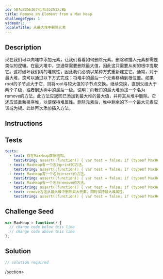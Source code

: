 ```yaml
---
id: 587d825b367417b2b2512c8b
title: Remove an Element from a Max Heap
challengeType: 1
videoUrl: ''
localeTitle: 从最大堆中删除元素
---
```


## Description
<section id="description">现在我们可以向堆中添加元素，让我们看看如何删除元素。删除和插入元素都需要类似的逻辑。在最大堆中，您通常需要删除最大值，因此这只需要从树的根中提取它。这将破坏我们树的堆属性，因此我们必须以某种方式重新建立它。通常，对于最大堆，这可以通过以下方式完成：将堆中的最后一个元素移动到根位置。如果root的子节点大于它，则将root与较大值的子节点交换。继续交换，直到父级大于两个子级，或者到达树中的最后一级。说明：向我们的最大堆添加一个名为remove的方法。此方法应返回已添加到最大堆的最大值，并将其从堆中删除。它还应该重新排序堆，以便保持堆属性。删除元素后，堆中剩余的下一个最大元素应该成为根。此处再次添加插入方法。 </section>

## Instructions
<section id="instructions">
</section>

## Tests
<section id='tests'>

```yml
tests:
  - text: 存在MaxHeap数据结构。
    testString: assert((function() { var test = false; if (typeof MaxHeap !== 'undefined') { test = new MaxHeap() }; return (typeof test == 'object')})());
  - text: MaxHeap有一个名为print的方法。
    testString: assert((function() { var test = false; if (typeof MaxHeap !== 'undefined') { test = new MaxHeap() } else { return false; }; return (typeof test.print == 'function')})());
  - text: MaxHeap有一个名为insert的方法。
    testString: assert((function() { var test = false; if (typeof MaxHeap !== 'undefined') { test = new MaxHeap() } else { return false; }; return (typeof test.insert == 'function')})());
  - text: MaxHeap有一个名为remove的方法。
    testString: assert((function() { var test = false; if (typeof MaxHeap !== 'undefined') { test = new MaxHeap() } else { return false; }; return (typeof test.remove == 'function')})());
  - text: remove方法从最大堆中删除最大元素，同时保持最大堆属性。
    testString: assert((function() { var test = false; if (typeof MaxHeap !== 'undefined') { test = new MaxHeap() } else { return false; }; test.insert(30); test.insert(300); test.insert(500); test.insert(10); let result = []; result.push(test.remove()); result.push(test.remove()); result.push(test.remove()); result.push(test.remove());  return (result.join('') == '5003003010') })());

```

</section>

## Challenge Seed
<section id='challengeSeed'>

<div id='js-seed'>

```js
var MaxHeap = function() {
  // change code below this line
  // change code above this line
};

```

</div>



</section>

## Solution
<section id='solution'>

```js
// solution required
```

/section>
